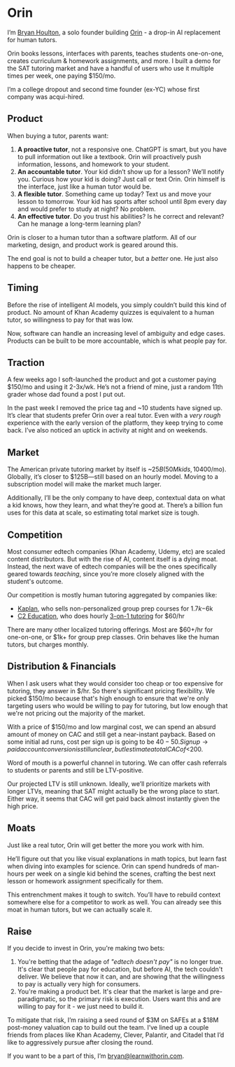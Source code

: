 # Orin

I’m [Bryan Houlton](https://www.linkedin.com/in/bryan-houlton/), a solo founder building [Orin](https://www.learnwithorin.com/) - a drop-in AI replacement for human tutors.

Orin books lessons, interfaces with parents, teaches students one-on-one, creates curriculum & homework assignments, and more. I built a demo for the SAT tutoring market and have a handful of users who use it multiple times per week, one paying $150/mo.

I’m a college dropout and second time founder (ex-YC) whose first company was acqui-hired.

## Product

When buying a tutor, parents want:

1. **A proactive tutor**, not a responsive one. ChatGPT is smart, but you have to pull information out like a textbook. Orin will proactively push information, lessons, and homework to your student.
2. **An accountable tutor**. Your kid didn’t show up for a lesson? We’ll notify you. Curious how your kid is doing? Just call or text Orin. Orin himself is the interface, just like a human tutor would be.
3. **A flexible tutor**. Something came up today? Text us and move your lesson to tomorrow. Your kid has sports after school until 8pm every day and would prefer to study at night? No problem.
4. **An effective tutor**. Do you trust his abilities? Is he correct and relevant? Can he manage a long-term learning plan?

Orin is closer to a human tutor than a software platform. All of our marketing, design, and product work is geared around this.

The end goal is not to build a cheaper tutor, but a _better_ one. He just also happens to be cheaper.

## Timing

Before the rise of intelligent AI models, you simply couldn’t build this kind of product. No amount of Khan Academy quizzes is equivalent to a human tutor, so willingness to pay for that was low.

Now, software can handle an increasing level of ambiguity and edge cases. Products can be built to be more accountable, which is what people pay for.

## Traction

A few weeks ago I soft-launched the product and got a customer paying $150/mo and using it 2-3x/wk. He’s not a friend of mine, just a random 11th grader whose dad found a post I put out.

In the past week I removed the price tag and ~10 students have signed up. It’s clear that students prefer Orin over a real tutor. Even with a _very rough_ experience with the early version of the platform, they keep trying to come back. I’ve also noticed an uptick in activity at night and on weekends.

## Market

The American private tutoring market by itself is ~$25B (50M kids, 10% receive tutoring, ~$400/mo). Globally, it’s closer to $125B—still based on an hourly model. Moving to a subscription model will make the market much larger.

Additionally, I’ll be the only company to have deep, contextual data on what a kid knows, how they learn, and what they’re good at. There’s a billion fun uses for this data at scale, so estimating total market size is tough.

## Competition

Most consumer edtech companies (Khan Academy, Udemy, etc) are scaled content distributors. But with the rise of AI, content itself is a dying moat. Instead, the next wave of edtech companies will be the ones specifically geared towards _teaching_, since you’re more closely aligned with the student's outcome.

Our competition is mostly human tutoring aggregated by companies like:

- [Kaplan](https://www.kaptest.com/sat/courses/sat-tutoring), who sells non-personalized group prep courses for $1.7k-$6k
- [C2 Education](https://www.c2educate.com/locations/west-portal-san-francisco-ca/), who does hourly [3-on-1 tutoring](https://www.reddit.com/r/Sat/comments/195dq0g/c2_education/) for $60/hr

There are many other localized tutoring offerings. Most are $60+/hr for one-on-one, or $1k+ for group prep classes. Orin behaves like the human tutors, but charges monthly.

## Distribution & Financials

When I ask users what they would consider too cheap or too expensive for tutoring, they answer in $/hr. So there's significant pricing flexibility. We picked $150/mo because that's high enough to ensure that we're only targeting users who would be willing to pay for tutoring, but low enough that we're not pricing out the majority of the market.

With a price of $150/mo and low marginal cost, we can spend an absurd amount of money on CAC and still get a near-instant payback. Based on some initial ad runs, cost per sign up is going to be $40-50. Sign up → paid account conversion is still unclear, but I estimate a total CAC of <$200.

Word of mouth is a powerful channel in tutoring. We can offer cash referrals to students or parents and still be LTV-positive.

Our projected LTV is still unknown. Ideally, we’ll prioritize markets with longer LTVs, meaning that SAT might actually be the wrong place to start. Either way, it seems that CAC will get paid back almost instantly given the high price.

## Moats

Just like a real tutor, Orin will get better the more you work with him.

He’ll figure out that you like visual explanations in math topics, but learn fast when diving into examples for science. Orin can spend hundreds of man-hours per week on a single kid behind the scenes, crafting the best next lesson or homework assignment specifically for them.

This entrenchment makes it tough to switch. You’ll have to rebuild context somewhere else for a competitor to work as well. You can already see this moat in human tutors, but we can actually scale it.

## Raise

If you decide to invest in Orin, you're making two bets:

1. You're betting that the adage of _"edtech doesn't pay"_ is no longer true. It's clear that people pay for education, but before AI, the tech couldn't deliver. We believe that now it can, and are showing that the willingness to pay is actually very high for consumers.
2. You're making a product bet. It's clear that the market is large and pre-paradigmatic, so the primary risk is execution. Users want this and are willing to pay for it - we just need to build it.

To mitigate that risk, I’m raising a seed round of $3M on SAFEs at a $18M post-money valuation cap to build out the team. I’ve lined up a couple friends from places like Khan Academy, Clever, Palantir, and Citadel that I’d like to aggressively pursue after closing the round.

If you want to be a part of this, I’m [bryan@learnwithorin.com](mailto:bryan@learnwithorin.com).
